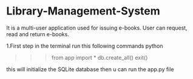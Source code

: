 # Library-Management-System
It is a multi-user application used for issuing e-books. User can request, read and return e-books.

1.First step
in the terminal run this following commands
python
>>>from app import *
>>>db.create_all()
>>>exit()

this will initialize the SQLite database then u can run the app.py file
